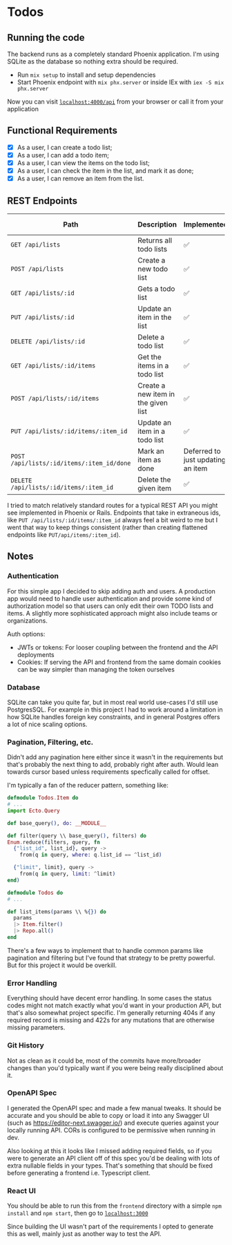 # Todos

## Running the code

The backend runs as a completely standard Phoenix application. I'm using SQLite as the database so nothing extra should be required.

- Run `mix setup` to install and setup dependencies
- Start Phoenix endpoint with `mix phx.server` or inside IEx with `iex -S mix phx.server`

Now you can visit [`localhost:4000/api`](http://localhost:4000/api) from your browser or call it from your application

## Functional Requirements

- [x] As a user, I can create a todo list;
- [x] As a user, I can add a todo item;
- [x] As a user, I can view the items on the todo list;
- [x] As a user, I can check the item in the list, and mark it as done;
- [x] As a user, I can remove an item from the list.

## REST Endpoints

| Path                                      | Description                         | Implemented?                      | (Strictly) Required? |
| ----------------------------------------- | ----------------------------------- | --------------------------------- | -------------------- |
| `GET /api/lists`                          | Returns all todo lists              | ✅                                |                      |
| `POST /api/lists`                         | Create a new todo list              | ✅                                | ✅                   |
| `GET /api/lists/:id`                      | Gets a todo list                    | ✅                                |                      |
| `PUT /api/lists/:id`                      | Update an item in the list          | ✅                                |                      |
| `DELETE /api/lists/:id`                   | Delete a todo list                  | ✅                                |                      |
| `GET /api/lists/:id/items`                | Get the items in a todo list        | ✅                                | ✅                   |
| `POST /api/lists/:id/items`               | Create a new item in the given list | ✅                                | ✅                   |
| `PUT /api/lists/:id/items/:item_id`       | Update an item in a todo list       | ✅                                |                      |
| `POST /api/lists/:id/items/:item_id/done` | Mark an item as done                | Deferred to just updating an item | ✅                   |
| `DELETE /api/lists/:id/items/:item_id`    | Delete the given item               | ✅                                | ✅                   |

I tried to match relatively standard routes for a typical REST API you might see implemented in Phoenix or Rails. Endpoints that take in extraneous ids,
like `PUT /api/lists/:id/items/:item_id` always feel a bit weird to me but I went that way to keep things consistent (rather than creating flattened endpoints like `PUT/api/items/:item_id`).

## Notes

### Authentication

For this simple app I decided to skip adding auth and users.
A production app would need to handle user authentication and provide some kind of authorization model so that users
can only edit their own TODO lists and items. A slightly more sophisticated approach might also include teams or organizations.

Auth options:

- JWTs or tokens: For looser coupling between the frontend and the API deployments
- Cookies: If serving the API and frontend from the same domain cookies can be way simpler than managing the token ourselves

### Database

SQLite can take you quite far, but in most real world use-cases I'd still use PostgresSQL. For example in this project I had to work around a limitation in how SQLite handles foreign key constraints, and in general Postgres offers a lot of nice scaling options.

### Pagination, Filtering, etc.

Didn't add any pagination here either since it wasn't in the requirements but that's probably the next thing to add, probably right after auth. Would lean towards cursor based unless requirements specfically called for offset.

I'm typically a fan of the reducer pattern, something like:
```elixir
defmodule Todos.Item do
# ...
import Ecto.Query

def base_query(), do: __MODULE__

def filter(query \\ base_query(), filters) do
Enum.reduce(filters, query, fn
  {"list_id", list_id}, query ->
    from(q in query, where: q.list_id == ^list_id)

  {"limit", limit}, query ->
    from(q in query, limit: ^limit)
end)

defmodule Todos do
# ...

def list_items(params \\ %{}) do
  params
  |> Item.filter()
  |> Repo.all()
end
```
There's a few ways to implement that to handle common params like pagination and filtering but I've found that strategy to be pretty powerful. But for this project it would be overkill.

### Error Handling

Everything should have decent error handling. In some cases the status codes might not match exactly what you'd want in your production API, but that's also somewhat project specific. I'm generally returning 404s if any required record is missing and 422s for any mutations that are otherwise missing parameters.

### Git History

Not as clean as it could be, most of the commits have more/broader changes than you'd typically want if you were being really disciplined about it.

### OpenAPI Spec

I generated the OpenAPI spec and made a few manual tweaks. It should be accurate and you should be able to copy or load it into any Swagger UI (such as https://editor-next.swagger.io/) and execute queries against your locally running API. CORs is configured to be permissive when running in dev.

Also looking at this it looks like I missed adding required fields, so if you were to generate an API client off of this spec you'd be dealing with lots of extra nullable fields in your types. That's something that should be fixed before generating a frontend i.e. Typescript client.

### React UI

You should be able to run this from the `frontend` directory with a simple `npm install` and `npm start`, then go to [`localhost:3000`](http://localhost:3000)

Since building the UI wasn't part of the requirements I opted to generate this as well,
mainly just as another way to test the API.
